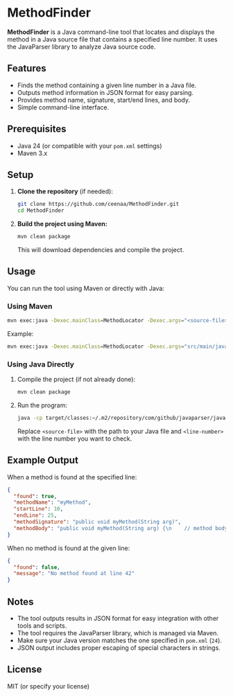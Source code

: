 # MethodFinder

**MethodFinder** is a Java command-line tool that locates and displays the method in a Java source file that contains a specified line number. It uses the JavaParser library to analyze Java source code.

## Features

- Finds the method containing a given line number in a Java file.
- Outputs method information in JSON format for easy parsing.
- Provides method name, signature, start/end lines, and body.
- Simple command-line interface.

## Prerequisites

- Java 24 (or compatible with your `pom.xml` settings)
- Maven 3.x

## Setup

1. **Clone the repository** (if needed):
   ```sh
   git clone https://github.com/ceenaa/MethodFinder.git
   cd MethodFinder
   ```

2. **Build the project using Maven:**
   ```sh
   mvn clean package
   ```

   This will download dependencies and compile the project.

## Usage

You can run the tool using Maven or directly with Java:

### Using Maven

```sh
mvn exec:java -Dexec.mainClass=MethodLocator -Dexec.args="<source-file> <line-number>"
```

Example:
```sh
mvn exec:java -Dexec.mainClass=MethodLocator -Dexec.args="src/main/java/MethodLocator.java 15"
```

### Using Java Directly

1. Compile the project (if not already done):
   ```sh
   mvn clean package
   ```

2. Run the program:
   ```sh
   java -cp target/classes:~/.m2/repository/com/github/javaparser/javaparser-symbol-solver-core/3.27.0/javaparser-symbol-solver-core-3.27.0.jar MethodLocator <source-file> <line-number>
   ```

   Replace `<source-file>` with the path to your Java file and `<line-number>` with the line number you want to check.

## Example Output

When a method is found at the specified line:
```json
{
  "found": true,
  "methodName": "myMethod",
  "startLine": 10,
  "endLine": 25,
  "methodSignature": "public void myMethod(String arg)",
  "methodBody": "public void myMethod(String arg) {\n    // method body\n}"
}
```

When no method is found at the given line:
```json
{
  "found": false,
  "message": "No method found at line 42"
}
```

## Notes

- The tool outputs results in JSON format for easy integration with other tools and scripts.
- The tool requires the JavaParser library, which is managed via Maven.
- Make sure your Java version matches the one specified in `pom.xml` (`24`).
- JSON output includes proper escaping of special characters in strings.

## License

MIT (or specify your license)
